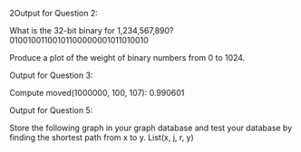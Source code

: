 2Output for Question 2:

What is the 32-bit binary for 1,234,567,890?
01001001100101100000001011010010


 Produce a plot of the weight of binary numbers from 0
to 1024.



Output for Question 3:

Compute moved(1000000, 100, 107):
0.990601


Output for Question 5:

Store the following graph in your graph database and test your database by finding the shortest path from x to y.
List(x, j, r, y)
